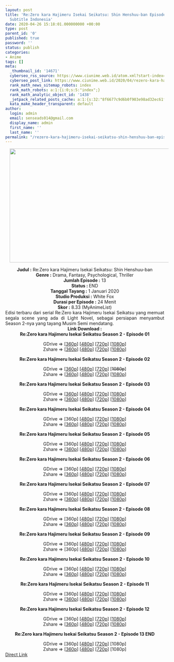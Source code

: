 ```yaml
---
layout: post
title: 'Re:Zero kara Hajimeru Isekai Seikatsu: Shin Henshuu-ban Episode 01-13 END
  Subtitle Indonesia'
date: 2020-04-26 15:18:01.000000000 +00:00
type: post
parent_id: '0'
published: true
password: ''
status: publish
categories:
- Anime
tags: []
meta:
  _thumbnail_id: '14671'
  cyberseo_rss_source: https://www.ciunime.web.id/atom.xml?start-index=751&max-results=150
  cyberseo_post_link: https://www.ciunime.web.id/2020/04/rezero-kara-hajimeru-isekai-seikatsu_27.html
  rank_math_news_sitemap_robots: index
  rank_math_robots: a:1:{i:0;s:5:"index";}
  rank_math_analytic_object_id: '1438'
  _jetpack_related_posts_cache: a:1:{s:32:"8f6677c9d6b0f903e98ad32ec61f8deb";a:2:{s:7:"expires";i:1654581073;s:7:"payload";a:3:{i:0;a:1:{s:2:"id";i:26731;}i:1;a:1:{s:2:"id";i:26733;}i:2;a:1:{s:2:"id";i:26735;}}}}
  kata_make_header_transparent: default
author:
  login: admin
  email: senseads014@gmail.com
  display_name: admin
  first_name: ''
  last_name: ''
permalink: "/rezero-kara-hajimeru-isekai-seikatsu-shin-henshuu-ban-episode-01-13-end-subtitle-indonesia/"
---
```

<div class="separator" style="clear: both; text-align: center;"><a href="https://1.bp.blogspot.com/-zI5pu2Dx964/XhCVUjlLOsI/AAAAAAAAdwg/naDr4PzK3mMn-Oxui8ptyN2YLfpRE-s5wCLcBGAsYHQ/s1600/Re%2BZero%2Bkara%2BHajimeru%2BIsekai%2BSeikatsu%2BSeason%2B2.jpg" imageanchor="1" style="margin-left: 1em; margin-right: 1em;"><img border="0" data-original-height="720" data-original-width="1280" height="360" src="{{ site.baseurl }}/assets/2020/04/Re%2BZero%2Bkara%2BHajimeru%2BIsekai%2BSeikatsu%2BSeason%2B2.jpg" width="640" /></a></div>
<p>
<div style="text-align: center;"><b>J</b><b>udul :</b>&nbsp;Re:Zero kara Hajimeru Isekai Seikatsu: Shin Henshuu-ban
<div style="text-align: center;"><b>Genre :</b>&nbsp;<b></b>Drama, Fantasy, Psychological, Thriller</div>
<div style="text-align: center;"><b>Jumlah Episode :</b>&nbsp;13<br /><b>Status :&nbsp;</b>END<br /><b>Tanggal Tayang :</b>&nbsp;1 Januari 2020<br /><b>Studio Produksi :</b>&nbsp;<b></b>White Fox<br /><b>Durasi per Episode :</b>&nbsp;24 Menit</div>
<div style="text-align: center;"><b>Skor :</b>&nbsp;8.33 (MyAnimeList)</div>
<div style="text-align: center;"></div>
<div style="text-align: justify;">Edisi terbaru dari serial Re:Zero kara Hajimeru Isekai Seikatsu yang memuat segala scene yang ada di Light Novel, sebagai persiapan menyambut Season 2-nya yang tayang Musim Semi mendatang.</div>
</div>
<div style="text-align: justify;"></div>
<div style="text-align: justify;"></div>
<div style="text-align: center;">
<div style="text-align: center;"><b>Link Download :</b></div>
<div style="text-align: center;"><b>Re:Zero kara Hajimeru Isekai Seikatsu Season 2&nbsp;- Episode 01</b></p>
<div style="text-align: center;">GDrive =&gt; [<a href="https://drive.google.com/uc?export=download&amp;id=1WjTTUM2L8PHnZPKDTBtGuQ5-mruJg92h" target="_blank" rel="noopener">360p</a>] [<a href="https://drive.google.com/uc?export=download&amp;id=1hboywFv_vpl94x_6IuyXdkncDnDYAzM6" target="_blank" rel="noopener">480p</a>] [<a href="https://drive.google.com/uc?export=download&amp;id=1eHQmTdNZ0CcuG-e3FFLpYVzb-0FVYhe8" target="_blank" rel="noopener">720p</a>] [<a href="https://drive.google.com/uc?export=download&amp;id=1cj-TR2k4WbedoKL8xPrI2EUqsTz76M-c" target="_blank" rel="noopener">1080p</a>]<br />Zshare =&gt; [<a href="https://www120.zippyshare.com/v/bJG4J6m6/file.html" target="_blank" rel="noopener">360p</a>] [<a href="https://www56.zippyshare.com/v/lTgDKBmJ/file.html" target="_blank" rel="noopener">480p</a>] [<a href="https://www11.zippyshare.com/v/aKWZk75I/file.html" target="_blank" rel="noopener">720p</a>] [<a href="https://www31.zippyshare.com/v/qtC3740A/file.html" target="_blank" rel="noopener">1080p</a>]</p>
<p><b>Re:Zero kara Hajimeru Isekai Seikatsu Season 2&nbsp;- Episode 02</b></p>
<div style="text-align: center;">GDrive =&gt; [<a href="https://drive.google.com/uc?export=download&amp;id=1yi5QAFuaszkZZCJaHpPORohQfjPmnXci" target="_blank" rel="noopener">360p</a>] [<a href="https://drive.google.com/uc?export=download&amp;id=1DRbMY_EcB5WPAhrIARchn792BKnm9iAn" target="_blank" rel="noopener">480p</a>] [<a href="https://drive.google.com/uc?export=download&amp;id=1D_zxZT1mw6dyQDDBJpLZHYz9WkBzA83N" target="_blank" rel="noopener">720p</a>] [<strike>1080p</strike>]<br />Zshare =&gt; [<a href="https://www7.zippyshare.com/v/sJ0uOYBy/file.html" target="_blank" rel="noopener">360p</a>] [<a href="https://www58.zippyshare.com/v/jxKHoNDg/file.html" target="_blank" rel="noopener">480p</a>] [<a href="https://www17.zippyshare.com/v/JQetziX2/file.html" target="_blank" rel="noopener">720p</a>] [<a href="https://www5.zippyshare.com/v/F1OMNpuH/file.html" target="_blank" rel="noopener">1080p</a>]</p>
<p><b>Re:Zero kara Hajimeru Isekai Seikatsu Season 2&nbsp;- Episode 03</b></p>
<div style="text-align: center;">GDrive =&gt; [<a href="https://drive.google.com/uc?export=download&amp;id=1p3ZS1R_xiiFROTxMzbjV9lxrLHKTEmTu" target="_blank" rel="noopener">360p</a>] [<a href="https://drive.google.com/uc?export=download&amp;id=1vjqF7OryuftMHc9po1QV_OyhkrmkM3oH" target="_blank" rel="noopener">480p</a>] [<a href="https://drive.google.com/uc?export=download&amp;id=1PNJw3XaAr6tIIODLVV-Cb1Yzn5vssXbx" target="_blank" rel="noopener">720p</a>] [<a href="https://drive.google.com/uc?id=1WPQLysiPfEXHgP6DzwJwY8skqifwLg4x" target="_blank" rel="noopener">1080p</a>]<br />Zshare =&gt; [<a href="https://www86.zippyshare.com/v/CGPNbRmP/file.html" target="_blank" rel="noopener">360p</a>] [<a href="https://www68.zippyshare.com/v/6I2D3c9E/file.html" target="_blank" rel="noopener">480p</a>] [<a href="https://www13.zippyshare.com/v/C7xX1gyd/file.html" target="_blank" rel="noopener">720p</a>] [<a href="https://www10.zippyshare.com/v/DO2OSdjW/file.html" target="_blank" rel="noopener">1080p</a>]</p>
<p><b>Re:Zero kara Hajimeru Isekai Seikatsu Season 2&nbsp;- Episode 04</b></p>
<div style="text-align: center;">GDrive =&gt; [360p] [<a href="https://drive.google.com/uc?export=download&amp;id=1gbpFXRNP1_mYNbezxb49Teg3bCZ-2iiw" target="_blank" rel="noopener">480p</a>] [<a href="https://drive.google.com/uc?export=download&amp;id=11EpiEggQ16Z-LEIIf04c36CnoiqEUxaZ" target="_blank" rel="noopener">720p</a>] [<a href="https://drive.google.com/uc?id=1Y2EIkX28BP-GehDbZoUiMp2Va-GgfAON" target="_blank" rel="noopener">1080p</a>]<br />Zshare =&gt; [<a href="https://www109.zippyshare.com/v/muvqF2vo/file.html" target="_blank" rel="noopener">360p</a>] [<a href="https://www33.zippyshare.com/v/oh4Y0XcG/file.html" target="_blank" rel="noopener">480p</a>] [<a href="https://www48.zippyshare.com/v/svugMuSB/file.html" target="_blank" rel="noopener">720p</a>] [<a href="https://www106.zippyshare.com/v/0OJyQZjq/file.html" target="_blank" rel="noopener">1080p</a>]</p>
<p><b>Re:Zero kara Hajimeru Isekai Seikatsu Season 2&nbsp;- Episode 05</b></p>
<div style="text-align: center;">GDrive =&gt; [360p] [<a href="https://drive.google.com/uc?export=download&amp;id=1P7eRrodXjDAGWC6MwgyKtSEO2r_swzDq" target="_blank" rel="noopener">480p</a>] [<a href="https://drive.google.com/uc?export=download&amp;id=1ZeHns54B5kuvvx_rfzLe6HJji5lLr1aO" target="_blank" rel="noopener">720p</a>] [<a href="https://drive.google.com/uc?id=1x22KE8ezavfgBmGxFKyzRs6WQB5gwgJX" target="_blank" rel="noopener">1080p</a>]<br />Zshare =&gt; [<a href="https://www19.zippyshare.com/v/LrGvcqMr/file.html" target="_blank" rel="noopener">360p</a>] [<a href="https://www50.zippyshare.com/v/3rr8J22F/file.html" target="_blank" rel="noopener">480p</a>] [<a href="https://www119.zippyshare.com/v/CQxgmSzl/file.html" target="_blank" rel="noopener">720p</a>] [<a href="https://www119.zippyshare.com/v/CQxgmSzl/file.html" target="_blank" rel="noopener">1080p</a>]</p>
<p><b>Re:Zero kara Hajimeru Isekai Seikatsu Season 2&nbsp;- Episode 06</b></p>
<div style="text-align: center;">GDrive =&gt; [360p] [<a href="https://drive.google.com/uc?export=download&amp;id=1DfRG_4n6rDasnEH8yopaTfKvNzunYLIN" target="_blank" rel="noopener">480p</a>] [<a href="https://drive.google.com/uc?export=download&amp;id=1TB4FK37tk5jVRuWfzzJwpd18LsM_yaSQ" target="_blank" rel="noopener">720p</a>] [<a href="https://drive.google.com/uc?id=1AkWPEzDr155Ugnj57tDblBubddWPjfyc" target="_blank" rel="noopener">1080p</a>]<br />Zshare =&gt; [<a href="https://www36.zippyshare.com/v/B8AajzXI/file.html" target="_blank" rel="noopener">360p</a>] [<a href="https://www69.zippyshare.com/v/OAEyKfnm/file.html" target="_blank" rel="noopener">480p</a>] [<a href="https://www3.zippyshare.com/v/IMS1yspJ/file.html" target="_blank" rel="noopener">720p</a>] [<a href="https://www29.zippyshare.com/v/lmWYfcpF/file.html" target="_blank" rel="noopener">1080p</a>]</p>
<p><b>Re:Zero kara Hajimeru Isekai Seikatsu Season 2&nbsp;- Episode 07</b></p>
<div style="text-align: center;">GDrive =&gt; [360p] [<a href="https://drive.google.com/uc?export=download&amp;id=1qOP13ubqSLTrYfd0B8yrPUvN3kok1sB9" target="_blank" rel="noopener">480p</a>] [<a href="https://drive.google.com/uc?export=download&amp;id=1QX5JSQeakUUFbUvfI31ptBC5W630QxZ_" target="_blank" rel="noopener">720p</a>] [<a href="https://drive.google.com/uc?id=15WyYYF_kLcXiG2gqADomxG1TBsvo9HjU" target="_blank" rel="noopener">1080p</a>]<br />Zshare =&gt; [<a href="https://www68.zippyshare.com/v/mxvSENMA/file.html" target="_blank" rel="noopener">360p</a>] [<a href="https://www97.zippyshare.com/v/Pg17ZofO/file.html" target="_blank" rel="noopener">480p</a>] [<a href="https://www16.zippyshare.com/v/PDE7SEgN/file.html" target="_blank" rel="noopener">720p</a>] [<a href="https://www55.zippyshare.com/v/1Qza7tcr/file.html" target="_blank" rel="noopener">1080p</a>]</p>
<p><b>Re:Zero kara Hajimeru Isekai Seikatsu Season 2&nbsp;- Episode 08</b></p>
<div style="text-align: center;">GDrive =&gt; [360p] [<a href="https://drive.google.com/uc?export=download&amp;id=1Z9MOlZVqO7gZSlJoy69HkFCYALgHxBZb" target="_blank" rel="noopener">480p</a>] [<a href="https://drive.google.com/uc?export=download&amp;id=1vJnTpLGiEk6GToeg5SVaNlm0DGPp2XRP" target="_blank" rel="noopener">720p</a>] [<a href="https://drive.google.com/uc?id=12FNBFC9khJTUo4VE9GK9RvOdtypJDgMA" target="_blank" rel="noopener">1080p</a>]<br />Zshare =&gt; [<a href="https://www59.zippyshare.com/v/gnRCJrjy/file.html" target="_blank" rel="noopener">360p</a>] [<a href="https://www102.zippyshare.com/v/5NdECaoe/file.html" target="_blank" rel="noopener">480p</a>] [<a href="https://www100.zippyshare.com/v/WeXVQvnX/file.html" target="_blank" rel="noopener">720p</a>] [<a href="https://www47.zippyshare.com/v/jIDrDwwY/file.html" target="_blank" rel="noopener">1080p</a>]</p>
<p><b>Re:Zero kara Hajimeru Isekai Seikatsu Season 2&nbsp;- Episode 09</b></p>
<div style="text-align: center;">GDrive =&gt; [360p] [<a href="https://drive.google.com/uc?export=download&amp;id=1dqHhj_fopDGQj5AzetNsah5zEkskabMa" target="_blank" rel="noopener">480p</a>] [<a href="https://drive.google.com/uc?export=download&amp;id=1rt_LPvwy_UMVjYyU8OrKrIUkF_xxjq9T" target="_blank" rel="noopener">720p</a>] [<a href="https://drive.google.com/uc?id=1FOwoiByiM8lvn0yeqJj9CcCkrdtPGBiL" target="_blank" rel="noopener">1080p</a>]<br />Zshare =&gt; [360p] [<a href="https://www21.zippyshare.com/v/VeqSXKD8/file.html" target="_blank" rel="noopener">480p</a>] [<a href="https://www112.zippyshare.com/v/3kEe9bXD/file.html" target="_blank" rel="noopener">720p</a>] [<a href="https://www16.zippyshare.com/v/sMPgcIkp/file.html" target="_blank" rel="noopener">1080p</a>]</p>
<p><b>Re:Zero kara Hajimeru Isekai Seikatsu Season 2&nbsp;- Episode 10</b></p>
<div style="text-align: center;">GDrive =&gt; [360p] [<a href="https://drive.google.com/uc?export=download&amp;id=1LZtSAi1r3zWrboxECzmeDU2Qqt2OJmVK" target="_blank" rel="noopener">480p</a>] [<a href="https://drive.google.com/uc?export=download&amp;id=1Ct_eGGDFtfWTRKj-cQHVMLZMVpqzeOEz" target="_blank" rel="noopener">720p</a>] [<a href="https://drive.google.com/uc?id=13qTAXMgR6sCUHHbHeQEQY1rgClvIuXiX" target="_blank" rel="noopener">1080p</a>]<br />Zshare =&gt; [<a href="https://www91.zippyshare.com/v/P7UDiviC/file.html" target="_blank" rel="noopener">360p</a>] [<a href="https://www104.zippyshare.com/v/l2ZTXeAL/file.html" target="_blank" rel="noopener">480p</a>] [<a href="https://www12.zippyshare.com/v/tPdIVMgI/file.html" target="_blank" rel="noopener">720p</a>] [<a href="https://www30.zippyshare.com/v/RS19tmg2/file.html" target="_blank" rel="noopener">1080p</a>]</p>
<p><b>Re:Zero kara Hajimeru Isekai Seikatsu Season 2&nbsp;- Episode 11</b></p>
<div style="text-align: center;">GDrive =&gt; [360p] [<a href="https://drive.google.com/uc?export=download&amp;id=1bYjZczoXQ3knwB51WkJY_0BSYPegqu7B" target="_blank" rel="noopener">480p</a>] [<a href="https://drive.google.com/uc?export=download&amp;id=1pQZUu6TO6L605Lgin9HLP9fiJqrROKEZ" target="_blank" rel="noopener">720p</a>] [<a href="https://drive.google.com/uc?id=1cHdw62d0P1wWiKUbHpiMXBqlFdhR2j-X" target="_blank" rel="noopener">1080p</a>]<br />Zshare =&gt; [<a href="https://www.mediafire.com/file/0ygw28ocmm54u2z/%5Bneonime%5D_RZ_New_Edition_-_11-360p.mp4/file" target="_blank" rel="noopener">360p</a>] [<a href="https://www103.zippyshare.com/v/LgM9w605/file.html" target="_blank" rel="noopener">480p</a>] [<a href="https://www81.zippyshare.com/v/99k3kFNZ/file.html" target="_blank" rel="noopener">720p</a>] [<a href="https://www66.zippyshare.com/v/fvVn7aRr/file.html" target="_blank" rel="noopener">1080p</a>]</p>
<p><b>Re:Zero kara Hajimeru Isekai Seikatsu Season 2&nbsp;- Episode 12</b></p>
<div style="text-align: center;">GDrive =&gt; [360p] [<a href="https://drive.google.com/uc?export=download&amp;id=1IUbgx8JZT8QTvWuUGVrpI39G7VfguUpm" target="_blank" rel="noopener">480p</a>] [<a href="https://drive.google.com/uc?export=download&amp;id=1Jaor2t-I9W2LgPALKB5rPBcbcbgWpU7T" target="_blank" rel="noopener">720p</a>] [<a href="https://drive.google.com/uc?id=1DxfQWtXlyx0AITiYSYMr65JdtDgcqaaC" target="_blank" rel="noopener">1080p</a>]<br />Zshare =&gt; [<a href="https://www22.zippyshare.com/v/Y2RCdPl9/file.html" target="_blank" rel="noopener">360p</a>] [<a href="https://www73.zippyshare.com/v/MGT8crHN/file.html" target="_blank" rel="noopener">480p</a>] [<a href="https://www77.zippyshare.com/v/4EtmcvrW/file.html" target="_blank" rel="noopener">720p</a>] [<a href="https://www4.zippyshare.com/v/zCB9pBHS/file.html" target="_blank" rel="noopener">1080p</a>]</p>
<p><b>Re:Zero kara Hajimeru Isekai Seikatsu Season 2&nbsp;- Episode 13 END</b></p>
<div style="text-align: center;">GDrive =&gt; [360p] [<a href="https://drive.google.com/uc?export=download&amp;id=1VfsN6dTaL0Iij3lLoGZTr5pzQcHfPBo6" target="_blank" rel="noopener">480p</a>] [<a href="https://drive.google.com/uc?export=download&amp;id=1xkkNfnpdWrCdbn9DWKGMrYqTCslLY23e" target="_blank" rel="noopener">720p</a>] [1080p]<br />Zshare =&gt; [<a href="https://www120.zippyshare.com/v/R0yqjFuq/file.html" target="_blank" rel="noopener">360p</a>] [<a href="https://www8.zippyshare.com/v/cpHPmb5o/file.html" target="_blank" rel="noopener">480p</a>] [<a href="https://www60.zippyshare.com/v/OLCMVxyz/file.html" target="_blank" rel="noopener">720p</a>] [1080p]</div>
</div>
</div>
</div>
</div>
</div>
</div>
</div>
</div>
</div>
</div>
</div>
</div>
</div>
</div>
<link rel="stylesheet" href="https://cdnjs.cloudflare.com/ajax/libs/font-awesome/4.7.0/css/font-awesome.min.css" />
<div class="divbtn"> <a href="https://handymansurrender.com/fihup8buzv?key=94550f7ce39444073321dde3b8782f97" class="btn"><i class="fa fa-download"></i> Direct Link</a> </div>

